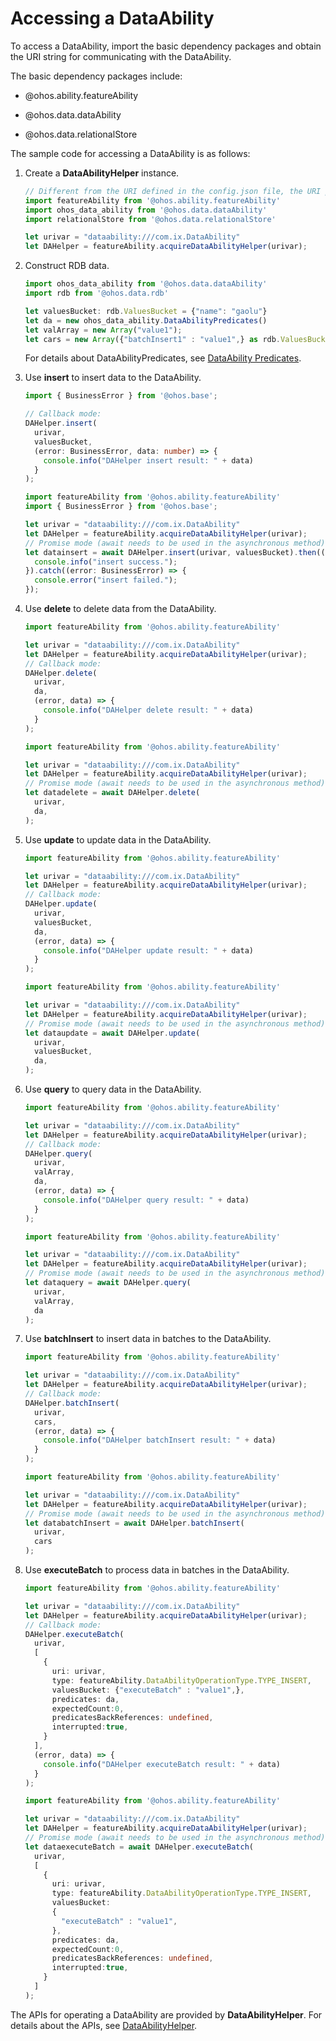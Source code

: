 # Accessing a DataAbility


To access a DataAbility, import the basic dependency packages and obtain the URI string for communicating with the DataAbility.


The basic dependency packages include:


- @ohos.ability.featureAbility

- @ohos.data.dataAbility

- @ohos.data.relationalStore


The sample code for accessing a DataAbility is as follows:


1. Create a **DataAbilityHelper** instance.
   
   ```ts
   // Different from the URI defined in the config.json file, the URI passed in the parameter has an extra slash (/), three slashes in total.
   import featureAbility from '@ohos.ability.featureAbility'
   import ohos_data_ability from '@ohos.data.dataAbility'
   import relationalStore from '@ohos.data.relationalStore'
   
   let urivar = "dataability:///com.ix.DataAbility"
   let DAHelper = featureAbility.acquireDataAbilityHelper(urivar);
   ```

2. Construct RDB data.
   
   ```ts
   import ohos_data_ability from '@ohos.data.dataAbility'
   import rdb from '@ohos.data.rdb'

   let valuesBucket: rdb.ValuesBucket = {"name": "gaolu"}
   let da = new ohos_data_ability.DataAbilityPredicates()
   let valArray = new Array("value1");
   let cars = new Array({"batchInsert1" : "value1",} as rdb.ValuesBucket);
   ```

   For details about DataAbilityPredicates, see [DataAbility Predicates](../reference/apis/js-apis-data-ability.md).

3. Use **insert** to insert data to the DataAbility.
   
   ```ts
   import { BusinessError } from '@ohos.base';

   // Callback mode:
   DAHelper.insert(
     urivar,
     valuesBucket,
     (error: BusinessError, data: number) => {
       console.info("DAHelper insert result: " + data)
     }
   );
   ```

   
   ```ts
   import featureAbility from '@ohos.ability.featureAbility'
   import { BusinessError } from '@ohos.base';

   let urivar = "dataability:///com.ix.DataAbility"
   let DAHelper = featureAbility.acquireDataAbilityHelper(urivar);
   // Promise mode (await needs to be used in the asynchronous method):
   let datainsert = await DAHelper.insert(urivar, valuesBucket).then((data) => {
     console.info("insert success.");
   }).catch((error: BusinessError) => {
     console.error("insert failed.");
   });
   ```

4. Use **delete** to delete data from the DataAbility.
   
   ```ts
   import featureAbility from '@ohos.ability.featureAbility'

   let urivar = "dataability:///com.ix.DataAbility"
   let DAHelper = featureAbility.acquireDataAbilityHelper(urivar);
   // Callback mode:
   DAHelper.delete(
     urivar,
     da,
     (error, data) => {
       console.info("DAHelper delete result: " + data)
     }
   );
   ```

   
   ```ts
   import featureAbility from '@ohos.ability.featureAbility'

   let urivar = "dataability:///com.ix.DataAbility"
   let DAHelper = featureAbility.acquireDataAbilityHelper(urivar);
   // Promise mode (await needs to be used in the asynchronous method):
   let datadelete = await DAHelper.delete(
     urivar,
     da,
   );
   ```

5. Use **update** to update data in the DataAbility.
   
   ```ts
   import featureAbility from '@ohos.ability.featureAbility'

   let urivar = "dataability:///com.ix.DataAbility"
   let DAHelper = featureAbility.acquireDataAbilityHelper(urivar);
   // Callback mode:
   DAHelper.update(
     urivar,
     valuesBucket,
     da,
     (error, data) => {
       console.info("DAHelper update result: " + data)
     }
   );
   ```

   
   ```ts
   import featureAbility from '@ohos.ability.featureAbility'

   let urivar = "dataability:///com.ix.DataAbility"
   let DAHelper = featureAbility.acquireDataAbilityHelper(urivar);
   // Promise mode (await needs to be used in the asynchronous method):
   let dataupdate = await DAHelper.update(
     urivar,
     valuesBucket,
     da,
   );
   ```

6. Use **query** to query data in the DataAbility.
   
   ```ts
   import featureAbility from '@ohos.ability.featureAbility'

   let urivar = "dataability:///com.ix.DataAbility"
   let DAHelper = featureAbility.acquireDataAbilityHelper(urivar);
   // Callback mode:
   DAHelper.query(
     urivar,
     valArray,
     da,
     (error, data) => {
       console.info("DAHelper query result: " + data)
     }
   );
   ```

   
   ```ts
   import featureAbility from '@ohos.ability.featureAbility'

   let urivar = "dataability:///com.ix.DataAbility"
   let DAHelper = featureAbility.acquireDataAbilityHelper(urivar);
   // Promise mode (await needs to be used in the asynchronous method):
   let dataquery = await DAHelper.query(
     urivar,
     valArray,
     da
   );
   ```

7. Use **batchInsert** to insert data in batches to the DataAbility.
   
   ```ts
   import featureAbility from '@ohos.ability.featureAbility'

   let urivar = "dataability:///com.ix.DataAbility"
   let DAHelper = featureAbility.acquireDataAbilityHelper(urivar);
   // Callback mode:
   DAHelper.batchInsert(
     urivar,
     cars,
     (error, data) => {
       console.info("DAHelper batchInsert result: " + data)
     }
   );
   ```

   
   ```ts
   import featureAbility from '@ohos.ability.featureAbility'

   let urivar = "dataability:///com.ix.DataAbility"
   let DAHelper = featureAbility.acquireDataAbilityHelper(urivar);
   // Promise mode (await needs to be used in the asynchronous method):
   let databatchInsert = await DAHelper.batchInsert(
     urivar,
     cars
   );
   ```

8. Use **executeBatch** to process data in batches in the DataAbility.
   
   ```ts
   import featureAbility from '@ohos.ability.featureAbility'

   let urivar = "dataability:///com.ix.DataAbility"
   let DAHelper = featureAbility.acquireDataAbilityHelper(urivar);
   // Callback mode:
   DAHelper.executeBatch(
     urivar,
     [
       {
         uri: urivar,
         type: featureAbility.DataAbilityOperationType.TYPE_INSERT,
         valuesBucket: {"executeBatch" : "value1",},
         predicates: da,
         expectedCount:0,
         predicatesBackReferences: undefined,
         interrupted:true,
       }
     ],
     (error, data) => {
       console.info("DAHelper executeBatch result: " + data)
     }
   );
   ```

   
   ```ts
   import featureAbility from '@ohos.ability.featureAbility'

   let urivar = "dataability:///com.ix.DataAbility"
   let DAHelper = featureAbility.acquireDataAbilityHelper(urivar);
   // Promise mode (await needs to be used in the asynchronous method):
   let dataexecuteBatch = await DAHelper.executeBatch(
     urivar,
     [
       {
         uri: urivar,
         type: featureAbility.DataAbilityOperationType.TYPE_INSERT,
         valuesBucket:
         {
           "executeBatch" : "value1",
         },
         predicates: da,
         expectedCount:0,
         predicatesBackReferences: undefined,
         interrupted:true,
       }
     ]
   );
   ```


The APIs for operating a DataAbility are provided by **DataAbilityHelper**. For details about the APIs, see [DataAbilityHelper](../reference/apis/js-apis-inner-ability-dataAbilityHelper.md).
